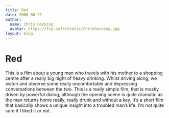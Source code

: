 ```yaml
---
title: Red
date: 2006-08-21
author:
  name: Chris Hocking
  avatar: https://fcp.cafe/static/chrishocking.jpg
layout: blog
---
```

# Red

This is a film about a young man who travels with his mother to a shopping centre after a really big night of heavy drinking. Whilst driving along, we watch and observe some really uncomfortable and depressing conversations between the two. This is a really simple film, that is mostly driven by powerful dialog, although the opening scene is quite dramatic as the man returns home really, really drunk and without a key. It’s a short film that basically shows a unique insight into a troubled man’s life. I’m not quite sure if I liked it or not.